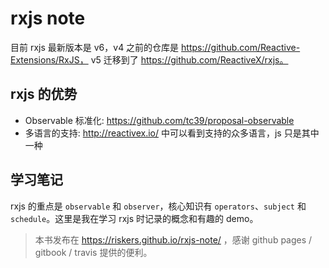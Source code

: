 # rxjs note

目前 rxjs 最新版本是 v6，v4 之前的仓库是 https://github.com/Reactive-Extensions/RxJS， v5 迁移到了 https://github.com/ReactiveX/rxjs。

## rxjs 的优势

* Observable 标准化: https://github.com/tc39/proposal-observable
* 多语言的支持: http://reactivex.io/ 中可以看到支持的众多语言，js 只是其中一种

## 学习笔记

rxjs 的重点是 `observable` 和 `observer`，核心知识有 `operators`、`subject` 和 `schedule`。这里是我在学习 rxjs 时记录的概念和有趣的 demo。

> 本书发布在 https://riskers.github.io/rxjs-note/ ，感谢 github pages / gitbook / travis 提供的便利。